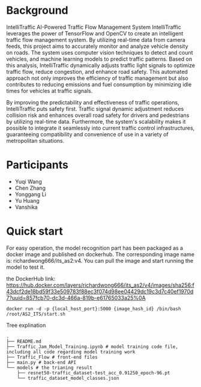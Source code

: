 # Background
IntelliTraffic   AI-Powered Traffic Flow Management System
IntelliTraffic leverages the power of TensorFlow and OpenCV to create an intelligent traffic flow management system. By utilizing real-time data from camera feeds, this project aims to accurately monitor and analyze vehicle density on roads. The system uses computer vision techniques to detect and count vehicles, and machine learning models to predict traffic patterns. Based on this analysis, IntelliTraffic dynamically adjusts traffic light signals to optimize traffic flow, reduce congestion, and enhance road safety. This automated approach not only improves the efficiency of traffic management but also contributes to reducing emissions and fuel consumption by minimizing idle times for vehicles at traffic signals. 

 By improving the predictability and effectiveness of traffic operations, IntelliTraffic puts safety first. Traffic signal dynamic adjustment reduces collision risk and enhances overall road safety for drivers and pedestrians by utilizing real-time data. Furthermore, the system's scalability makes it possible to integrate it seamlessly into current traffic control infrastructures, guaranteeing compatibility and convenience of use in a variety of metropolitan situations. 

# Participants

- Yuqi Wang
- Chen Zhang
- Yonggang Li
- Yu Huang
- Vanshika

# Quick start
For easy operation, the model recognition part has been packaged as a docker image and published on dockerhub. The corresponding image name is: richardwong666/its_as2:v4. You can pull the image and start running the model to test it.

the DockerHub link: https://hub.docker.com/layers/richardwong666/its_as2/v4/images/sha256:f43dcf2de18bd59f33e509783f88ec3f074d98ee04429dc19c3d7c40ef1970d7?uuid=857fcb70-dc3d-466a-819b-e61765033a25%0A

```
docker run -d -p {local_host_port}:5000 {image_hash_id} /bin/bash /root/AS2_ITS/start.sh
``` 

Tree explination

```
.
├── README.md 
├── Traffic_Jam_Model_Training.ipynb # model training code file, including all code regarding model training work
├── Traffic_Flow # front-end files
├── main.py # back-end API
└── models # the trianing result 
    ├── resnet50-traffic_dataset-test_acc_0.91250_epoch-96.pt
    └── traffic_dataset_model_classes.json


```
